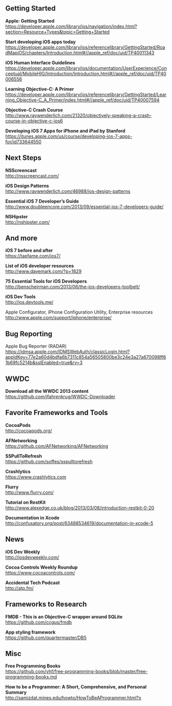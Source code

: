 ## Getting Started

**Apple: Getting Started**  
https://developer.apple.com/library/ios/navigation/index.html?section=Resource+Types&topic=Getting+Started  

**Start developing iOS apps today**  
https://developer.apple.com/library/ios/referencelibrary/GettingStarted/RoadMapiOS/chapters/Introduction.html#//apple_ref/doc/uid/TP40011343  

**iOS Human Interface Guidelines**  
https://developer.apple.com/library/ios/documentation/UserExperience/Conceptual/MobileHIG/Introduction/Introduction.html#//apple_ref/doc/uid/TP40006556  

**Learning Objective-C: A Primer**  
https://developer.apple.com/library/ios/referencelibrary/GettingStarted/Learning_Objective-C_A_Primer/index.html#//apple_ref/doc/uid/TP40007594  

**Objective-C Crash Course**  
http://www.raywenderlich.com/21320/objectively-speaking-a-crash-course-in-objective-c-ios6  

**Developing iOS 7 Apps for iPhone and iPad by Stanford**  
https://itunes.apple.com/us/course/developing-ios-7-apps-for/id733644550  

## Next Steps  

**NSScreencast**  
http://nsscreencast.com/  

**iOS Design Patterns**  
http://www.raywenderlich.com/46988/ios-design-patterns  

**Essential iOS 7 Developer’s Guide**  
http://www.doubleencore.com/2013/09/essential-ios-7-developers-guide/ 

**NSHipster**  
http://nshipster.com/  

## And more

**iOS 7 before and after**  
https://tapfame.com/ios7/  

**List of iOS developer resources**  
http://www.davemark.com/?p=1829  

**75 Essential Tools for iOS Developers**  
http://benscheirman.com/2013/08/the-ios-developers-toolbelt/  

**iOS Dev Tools**  
http://ios.devtools.me/  

Apple Configurator, iPhone Configuration Utility, Enterprise resources
http://www.apple.com/support/iphone/enterprise/

## Bug Reporting

Apple Bug Reporter (RADAR)
https://idmsa.apple.com/IDMSWebAuth/classicLogin.html?appIdKey=77e2a60d4bdfa6b7311c854a56505800be3c24e3a27a670098ff61b69fc5214b&sslEnabled=true&rv=3

## WWDC

**Download all the WWDC 2013 content**  
https://github.com/jfahrenkrug/WWDC-Downloader

## Favorite Frameworks and Tools

**CocoaPods**  
http://cocoapods.org/  

**AFNetworking**  
https://github.com/AFNetworking/AFNetworking  

**SSPullToRefresh**  
https://github.com/soffes/sspulltorefresh

**Crashlytics**  
https://www.crashlytics.com  

**Flurry**  
http://www.flurry.com/  

**Tutorial on RestKit**  
http://www.alexedge.co.uk/blog/2013/03/08/introduction-restkit-0-20  

**Documentation in Xcode**  
http://confusatory.org/post/63488534619/documentation-in-xcode-5  

## News

**iOS Dev Weekly**  
http://iosdevweekly.com/  

**Cocoa Controls Weekly Roundup**  
https://www.cocoacontrols.com/  

**Accidental Tech Podcast**  
http://atp.fm/  


## Frameworks to Research

**FMDB - This is an Objective-C wrapper around SQLite**  
https://github.com/ccgus/fmdb  

**App styling framework**  
https://github.com/quartermaster/DB5  

## Misc

**Free Programming Books**  
https://github.com/vhf/free-programming-books/blob/master/free-programming-books.md  

**How to be a Programmer: A Short, Comprehensive, and Personal Summary**  
http://samizdat.mines.edu/howto/HowToBeAProgrammer.html?x  

